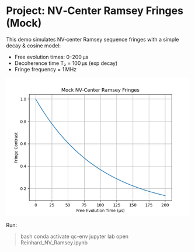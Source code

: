 # Project: NV‑Center Ramsey Fringes (Mock)

This demo simulates NV‑center Ramsey sequence fringes with a simple
decay & cosine model:

- Free evolution times: 0–200 µs  
- Decoherence time T₂ = 100 µs (exp decay)  
- Fringe frequency = 1 MHz

![ramsey_fringes_mock](ramsey_fringes_mock.png)

Run:

>bash
conda activate qc-env
jupyter lab
open Reinhard_NV_Ramsey.ipynb
